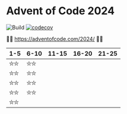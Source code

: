 # Advent of Code 2024
![Build](https://github.com/LesnyRumcajs/advent-of-rust-2024/workflows/Rust/badge.svg)
[![codecov](https://codecov.io/github/LesnyRumcajs/advent-of-rust-2024/graph/badge.svg?token=MC1SUZ9FXQ)](https://codecov.io/github/LesnyRumcajs/advent-of-rust-2024)

🦀🎄 https://adventofcode.com/2024/ 🎄🦀

| 1-5 | 6-10 | 11-15 | 16-20 | 21-25 |
|---|---|---|---|---|
|⛦⛦|⛦⛦||||
|⛦⛦|⛦⛦||||
|⛦⛦|⛦⛦||||
|⛦⛦|⛦⛦||||
|⛦⛦|||||
